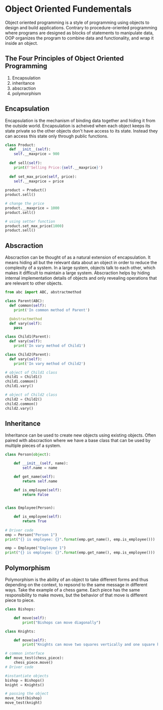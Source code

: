# Object Oriented Fundementals

Object oriented programming is a style of programming using objects to design and build applications. Contrary to procedure-oriented programming where programs are designed as blocks of statements to manipulate data, OOP organizes the program to combine data and functionality, and wrap it inside an object.





## The Four Principles of Object Oriented Programming

1. Encapsulation
2. inheritance
3. abscraction
4. polymorphism

## Encapsulation

Encapsulation is the mechanism of binding data together and hiding it from the outside world. Encapsulation is acheived when each object keeps its state private so the other objects don't have access to its state. Instead they can access this state only through public functions.

```python
class Product:
  def __init__(self):
    self.__maxprice = 900
  
  def sell(self):
    print(f'Selling Price:{self.__maxprice}')
  
  def set_max_price(self, price):
    self.__maxprice = price
    
product = Product()
product.sell()

# change the price
product.__maxprice = 1000
product.sell()

# using setter function
product.set_max_price(1000)
product.sell()

```

## Abscraction

Abscraction can be thought of as a natural extension of encapsulation. It means hiding all but the relevant data about an object in order to reduce the complexity of a system. In a large system, objects talk to each other, which makes it difficult to maintain a large system. Abscraction helps by hiding internal implementation details of objects and only revealing operations that are relevant to other objects.

```python
from abc import ABC, abstractmethod

class Parent(ABC):
  def common(self):
    print('In common method of Parent')

  @abstractmethod
  def vary(self):
    pass

class Child1(Parent):
  def vary(self):
    print('In vary method of Child1')

class Child2(Parent):
  def vary(self):
    print('In vary method of Child2')

# object of Child1 class
child1 = Child1()
child1.common()
child1.vary()

# object of Child2 class
child2 = Child2()
child2.common()
child2.vary()
```

 ## Inheritance

Inheritance can be used to create new objects using existing objects. Often paired with abscraction where we have a base class that can be used by multiple pieces of a system.

```python
class Person(object): 

    def __init__(self, name):
        self.name = name

    def get_name(self):
        return self.name

    def is_employee(self):
        return False
   

class Employee(Person):

    def is_employee(self): 
        return True
   
# Driver code
emp = Person("Person 1")
print("{} is employee: {}".format(emp.get_name(), emp.is_employee()))

emp = Employee("Employee 1")
print("{} is employee: {}".format(emp.get_name(), emp.is_employee()))
```

## Polymorphism

Polymorphism is the ability of an object to take different forms and thus depending on the context, to repsond to the same message in different ways. Take the example of a chess game. Each piece has the same responsibility to make moves, but the behavior of that move is different piece to piece.

```python
class Bishops:

    def move(self):
        print("Bishops can move diagonally")

class Knights:

    def move(self):
        print("Knights can move two squares vertically and one square horizontally, or two squares horizontally and one square vertically")

# common interface
def move_test(chess_piece):
    chess_piece.move()
# Driver code

#instantiate objects
bishop = Bishops()
knight = Knights()

# passing the object
move_test(bishop)
move_test(knight)
```

